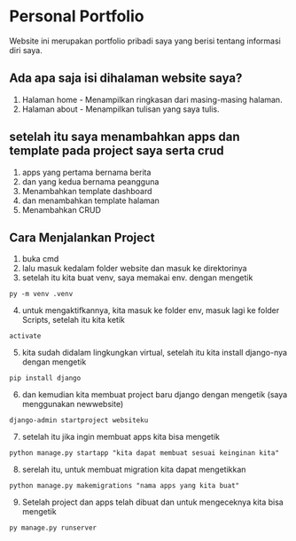 # Personal Portfolio

Website ini merupakan portfolio pribadi saya yang berisi tentang informasi diri saya.

## Ada apa saja isi dihalaman website saya?

1. Halaman home - Menampilkan ringkasan dari masing-masing halaman.
2. Halaman about - Menampilkan tulisan yang saya tulis.

## setelah itu saya menambahkan apps dan template pada project saya serta crud
1. apps yang pertama bernama berita 
2. dan yang kedua bernama peangguna
3. Menambahkan template dashboard
4. dan menambahkan template halaman
5. Menambahkan CRUD

## Cara Menjalankan Project
1. buka cmd
2. lalu masuk kedalam folder website dan masuk ke direktorinya
3. setelah itu kita buat venv, saya memakai env. dengan mengetik 
```
py -m venv .venv
```
4. untuk mengaktifkannya, kita masuk ke folder env, masuk lagi ke folder Scripts, setelah itu kita ketik 
```
activate
```
5. kita sudah didalam lingkungkan virtual, setelah itu kita install django-nya dengan mengetik 
```
pip install django
```
6. dan kemudian kita membuat project baru django dengan mengetik  (saya menggunakan newwebsite)
```
django-admin startproject websiteku
```
7. setelah itu jika ingin membuat apps kita bisa mengetik
```
python manage.py startapp "kita dapat membuat sesuai keinginan kita"
```
8. serelah itu, untuk membuat migration kita dapat mengetikkan
```
python manage.py makemigrations "nama apps yang kita buat"
```
9. Setelah project dan apps telah dibuat dan untuk mengeceknya kita bisa mengetik 
```
py manage.py runserver
```